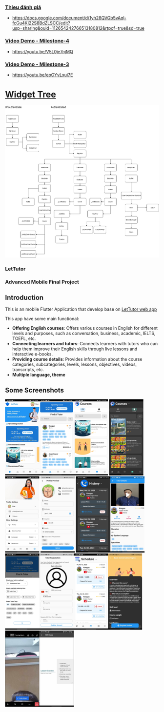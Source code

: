 ### [Thieu đánh giá](https://docs.google.com/document/d/1yh28QVGb5vAql-fcGu4KI22S8BdZLSCC/edit?usp=sharing&ouid=112654242766513180812&rtpof=true&sd=true)

- <https://docs.google.com/document/d/1yh28QVGb5vAql-fcGu4KI22S8BdZLSCC/edit?usp=sharing&ouid=112654242766513180812&rtpof=true&sd=true>

### [Video Demo - Milestone-4](https://youtu.be/V5L0je7njMQ)

- <https://youtu.be/V5L0je7njMQ>

### [Video Demo - Milestone-3](https://youtu.be/eoOYvLxui7E)

- <https://youtu.be/eoOYvLxui7E>

# [Widget Tree](https://drive.google.com/file/d/18-0tqeANERNgXDqyr8QztDWfNhCkhoo0/view?usp=sharing)

<img src="screenshot/widget_tree.drawio.png" height="500em" width="800em" />

### LetTutor

### Advanced Mobile Final Project

## Introduction

This is an mobile Flutter Application that develop base on [LetTutor web app](https://sandbox.app.lettutor.com/)

This app have some main functional:

- **Offering English courses**: Offers various courses in English for different levels and purposes, such as conversation, business, academic, IELTS, TOEFL, etc.
- **Connecting learners and tutors**: Connects learners with tutors who can help them improve their English skills through live lessons and interactive e-books.
- **Providing course details**: Provides information about the course categories, subcategories, levels, lessons, objectives, videos, transcripts, etc.
- **Multiple language, theme**

## Some Screenshots

<img src="screenshot/home_screen.jpg" height="250em" margin-left="5px"/><img src="screenshot/tutor_screen.jpg" height="250em" margin-left="5px"/><img src="screenshot/course_screen.jpg" height="250em" margin-left="5px"/>
<img src="screenshot/course_screen_dark.jpg" height="250em" margin-left="5px" /><img src="screenshot/setting_screen.jpg" height="250em" margin-left="5px"/> <img src="screenshot/profile_screen.jpg" height="250em" margin-left="5px"/>
<img src="screenshot/history_screen_dark.jpg" height="250em" margin-left="5px"/><img src="screenshot/tutor_detail_screen.jpg" height="250em" margin-left="5px" /><img src="screenshot/tutor_filter.jpg" height="250em" margin-left="5px"/><img src="screenshot/tutor_register.jpg" height="250em" margin-left="5px"/><img src="screenshot/schedule_screen.jpg" height="250em" margin-left="5px" /><img src="screenshot/course_detail.jpg" height="250em" margin-left="5px" /><img src="screenshot/meeting_screen.jpg" height="250em" margin-left="5px" /><img src="screenshot/pdf_viewer.jpg" height="250em" margin-left="5px" />

<!-- For help getting started with Flutter development, view the
[online documentation](https://docs.flutter.dev/), which offers tutorials,
samples, guidance on mobile development, and a full API reference. -->
